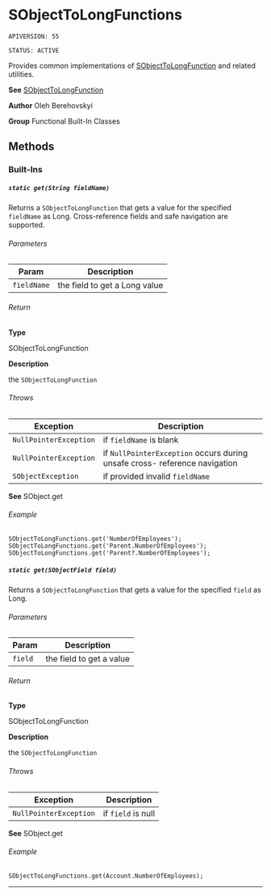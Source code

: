 # SObjectToLongFunctions

`APIVERSION: 55`

`STATUS: ACTIVE`

Provides common implementations of [SObjectToLongFunction](/docs/Functional-Abstract-Classes/SObjectToLongFunction.md) and related utilities.


**See** [SObjectToLongFunction](/docs/Functional-Abstract-Classes/SObjectToLongFunction.md)


**Author** Oleh Berehovskyi


**Group** Functional Built-In Classes

## Methods
### Built-Ins
##### `static get(String fieldName)`

Returns a `SObjectToLongFunction` that gets a value for the specified `fieldName` as Long. Cross-reference fields and safe navigation are supported.

###### Parameters
|Param|Description|
|---|---|
|`fieldName`|the field to get a Long value|

###### Return

**Type**

SObjectToLongFunction

**Description**

the `SObjectToLongFunction`

###### Throws
|Exception|Description|
|---|---|
|`NullPointerException`|if `fieldName` is blank|
|`NullPointerException`|if `NullPointerException` occurs during unsafe cross- reference navigation|
|`SObjectException`|if provided invalid `fieldName`|


**See** SObject.get

###### Example
```apex
SObjectToLongFunctions.get('NumberOfEmployees');
SObjectToLongFunctions.get('Parent.NumberOfEmployees');
SObjectToLongFunctions.get('Parent?.NumberOfEmployees');
```

##### `static get(SObjectField field)`

Returns a `SObjectToLongFunction` that gets a value for the specified `field` as Long.

###### Parameters
|Param|Description|
|---|---|
|`field`|the field to get a value|

###### Return

**Type**

SObjectToLongFunction

**Description**

the `SObjectToLongFunction`

###### Throws
|Exception|Description|
|---|---|
|`NullPointerException`|if `field` is null|


**See** SObject.get

###### Example
```apex
SObjectToLongFunctions.get(Account.NumberOfEmployees);
```

---
